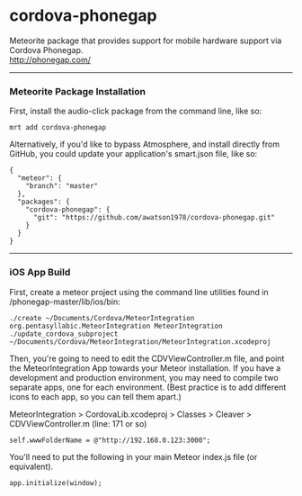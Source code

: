 cordova-phonegap
================

Meteorite package that provides support for mobile hardware support via Cordova Phonegap.  
http://phonegap.com/


------------------------
### Meteorite Package Installation

First, install the audio-click package from the command line, like so:

````
mrt add cordova-phonegap
````

Alternatively, if you'd like to bypass Atmosphere, and install directly from GitHub, you could update your application's smart.json file, like so:

````
{
  "meteor": {
    "branch": "master"
  },
  "packages": {
    "cordova-phonegap": {
      "git": "https://github.com/awatson1978/cordova-phonegap.git"
    }
  }
}

````

------------------------
### iOS App Build

First, create a meteor project using the command line utilities found in /phonegap-master/lib/ios/bin:
````
./create ~/Documents/Cordova/MeteorIntegration org.pentasyllabic.MeteorIntegration MeteorIntegration
./update_cordova_subproject ~/Documents/Cordova/MeteorIntegration/MeteorIntegration.xcodeproj

````

Then, you're going to need to edit the CDVViewController.m file, and point the MeteorIntegration App towards your Meteor installation.  If you have a development and production environment, you may need to compile two separate apps, one for each environment.  (Best practice is to add different icons to each app, so you can tell them apart.)

MeteorIntegration > CordovaLib.xcodeproj > Classes > Cleaver > CDVViewController.m (line: 171 or so)
````
self.wwwFolderName = @"http://192.168.0.123:3000";
````

You'll need to put the following in your main Meteor index.js file (or equivalent).
````
app.initialize(window);
````
